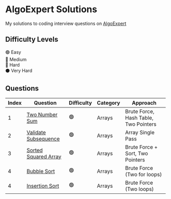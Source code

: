 # AlgoExpert Solutions

My solutions to coding interview questions on [AlgoExpert](https://www.algoexpert.io)

## Difficulty Levels

🟢 Easy  
🔵 Medium  
🔴 Hard  
⚫️ Very Hard

## Questions

| Index | Question                                              | Difficulty | Category | Approach                              |
| ----- | ----------------------------------------------------- | ---------- | -------- | ------------------------------------- |
| 1     | [Two Number Sum](/Easy/two-number-sum.md)             | 🟢         | Arrays   | Brute Force, Hash Table, Two Pointers |
| 2     | [Validate Subsequence](/Easy/validate-subsequence.md) | 🟢         | Arrays   | Array Single Pass                     |
| 3     | [Sorted Squared Array](/Easy/sorted-squared-array.md) | 🟢         | Arrays   | Brute Force + Sort, Two Pointers      |
| 4     | [Bubble Sort](/Easy/bubble-sort.md)                   | 🟢         | Arrays   | Brute Force (Two for loops)           |
| 4     | [Insertion Sort](/Easy/insertion-sort.md)             | 🟢         | Arrays   | Brute Force (Two loops)               |
